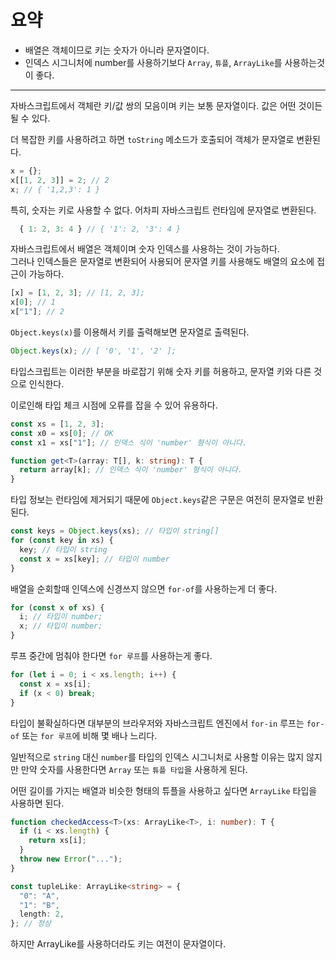 # 요약

- 배열은 객체이므로 키는 숫자가 아니라 문자열이다.
- 인덱스 시그니처에 number를 사용하기보다 `Array`, `튜플`, `ArrayLike`를 사용하는것이 좋다.

---

자바스크립트에서 객체란 키/값 쌍의 모음이며 키는 보통 문자열이다.
값은 어떤 것이든 될 수 있다.

더 복잡한 키를 사용하려고 하면 `toString` 메소드가 호출되어 객체가 문자열로 변환된다.

```javascript
x = {};
x[[1, 2, 3]] = 2; // 2
x; // { '1,2,3': 1 }
```

특히, 숫자는 키로 사용할 수 없다. 어차피 자바스크립트 런타임에 문자열로 변환된다.

```javascript
  { 1: 2, 3: 4 } // { '1': 2, '3': 4 }
```

자바스크립트에서 배열은 객체이며 숫자 인덱스를 사용하는 것이 가능하다.<br>
그러나 인덱스들은 문자열로 변환되어 사용되어 문자열 키를 사용해도 배열의 요소에 접근이 가능하다.

```javascript
[x] = [1, 2, 3]; // [1, 2, 3];
x[0]; // 1
x["1"]; // 2
```

`Object.keys(x)`를 이용해서 키를 출력해보면 문자열로 출력된다.

```javascript
Object.keys(x); // [ '0', '1', '2' ];
```

타입스크립트는 이러한 부분을 바로잡기 위해 숫자 키를 허용하고, 문자열 키와 다른 것으로 인식한다.

이로인해 타입 체크 시점에 오류를 잡을 수 있어 유용하다.

```typescript
const xs = [1, 2, 3];
const x0 = xs[0]; // OK
const x1 = xs["1"]; // 인덱스 식이 'number' 형식이 아니다.

function get<T>(array: T[], k: string): T {
  return array[k]; // 인덱스 식이 'number' 형식이 아니다.
}
```

타입 정보는 런타임에 제거되기 때문에 `Object.keys`같은 구문은 여전히 문자열로 반환된다.

```typescript
const keys = Object.keys(xs); // 타입이 string[]
for (const key in xs) {
  key; // 타입이 string
  const x = xs[key]; // 타입이 number
}
```

배열을 순회할때 인덱스에 신경쓰지 않으면 `for-of`를 사용하는게 더 좋다.

```javascript
for (const x of xs) {
  i; // 타입이 number;
  x; // 타입이 number;
}
```

루프 중간에 멈춰야 한다면 `for 루프`를 사용하는게 좋다.

```javascript
for (let i = 0; i < xs.length; i++) {
  const x = xs[i];
  if (x < 0) break;
}
```

타입이 불확실하다면 대부분의 브라우저와 자바스크립트 엔진에서 `for-in` 루프는 `for-of` 또는 `for 루프`에 비해 몇 배나 느리다.

일반적으로 `string` 대신 `number`를 타입의 인덱스 시그니처로 사용할 이유는 많지 않지만 만약 숫자를 사용한다면 `Array` 또는 `튜플 타입`을 사용하게 된다.

어떤 길이를 가지는 배열과 비슷한 형태의 튜플을 사용하고 싶다면 `ArrayLike` 타입을 사용하면 된다.

```typescript
function checkedAccess<T>(xs: ArrayLike<T>, i: number): T {
  if (i < xs.length) {
    return xs[i];
  }
  throw new Error("...");
}

const tupleLike: ArrayLike<string> = {
  "0": "A",
  "1": "B",
  length: 2,
}; // 정상
```

하지만 ArrayLike를 사용하더라도 키는 여전이 문자열이다.
